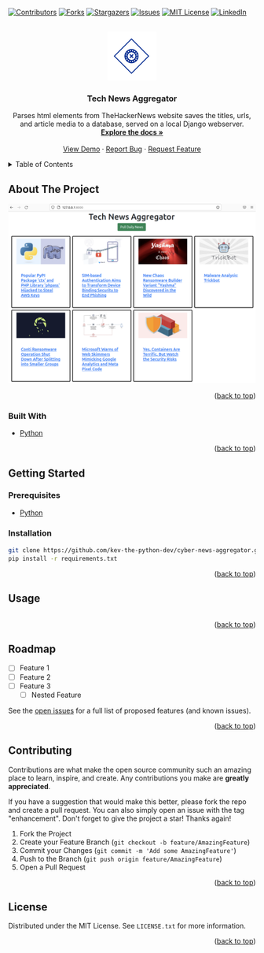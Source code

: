 <div id="top"></div>
<!--
*** Thanks for checking out the Best-README-Template. If you have a suggestion
*** that would make this better, please fork the repo and create a pull request
*** or simply open an issue with the tag "enhancement".
*** Don't forget to give the project a star!
*** Thanks again! Now go create something AMAZING! :D
-->



<!-- PROJECT SHIELDS -->
<!--
*** I'm using markdown "reference style" links for readability.
*** Reference links are enclosed in brackets [ ] instead of parentheses ( ).
*** See the bottom of this document for the declaration of the reference variables
*** for contributors-url, forks-url, etc. This is an optional, concise syntax you may use.
*** https://www.markdownguide.org/basic-syntax/#reference-style-links
-->
[![Contributors][contributors-shield]][contributors-url]
[![Forks][forks-shield]][forks-url]
[![Stargazers][stars-shield]][stars-url]
[![Issues][issues-shield]][issues-url]
[![MIT License][license-shield]][license-url]
[![LinkedIn][linkedin-shield]][linkedin-url]



<!-- PROJECT LOGO -->
<br />
<div align="center">
  <a href="https://github.com/kev-the-python-dev/cyber-news-aggregator">
    <img src="https://raw.githubusercontent.com/kev-the-python-dev/job-post-scraper/main/logo_transparent.png" alt="Logo" width="100" height="100">
  </a>

<h3 align="center">Tech News Aggregator</h3>

  <p align="center">
    Parses html elements from TheHackerNews website saves the titles, urls, and article media to a database, served on a local Django webserver. 
    <br />
    <a href="https://github.com/kev-the-python-dev/cyber-news-aggregator"><strong>Explore the docs »</strong></a>
    <br />
    <br />
    <a href="https://github.com/kev-the-python-dev/cyber-news-aggregator">View Demo</a>
    ·
    <a href="https://github.com/kev-the-python-dev/cyber-news-aggregator/issues">Report Bug</a>
    ·
    <a href="https://github.com/kev-the-python-dev/cyber-news-aggregator/issues">Request Feature</a>
  </p>
</div>



<!-- TABLE OF CONTENTS -->
<details>
  <summary>Table of Contents</summary>
  <ol>
    <li>
      <a href="#about-the-project">About The Project</a>
      <ul>
        <li><a href="#built-with">Built With</a></li>
      </ul>
    </li>
    <li>
      <a href="#getting-started">Getting Started</a>
      <ul>
        <li><a href="#prerequisites">Prerequisites</a></li>
        <li><a href="#installation">Installation</a></li>
      </ul>
    </li>
    <li><a href="#usage">Usage</a></li>
    <li><a href="#roadmap">Roadmap</a></li>
    <li><a href="#contributing">Contributing</a></li>
    <li><a href="#license">License</a></li>
    <li><a href="#contact">Contact</a></li>
    <li><a href="#acknowledgments">Acknowledgments</a></li>
  </ol>
</details>



<!-- ABOUT THE PROJECT -->
## About The Project

<img src="https://github.com/kev-the-python-dev/cyber-news-aggregator/blob/main/techNewsAggregatorPreview.png">


<p align="right">(<a href="#top">back to top</a>)</p>



### Built With

* [Python](https://www.python.org/)

<p align="right">(<a href="#top">back to top</a>)</p>



<!-- GETTING STARTED -->
## Getting Started



### Prerequisites

* [Python](https://www.python.org/)

### Installation
```sh
git clone https://github.com/kev-the-python-dev/cyber-news-aggregator.git
pip install -r requirements.txt
```
<p align="right">(<a href="#top">back to top</a>)</p>



<!-- USAGE EXAMPLES -->
## Usage
```sh
```
<p align="right">(<a href="#top">back to top</a>)</p>



<!-- ROADMAP -->
## Roadmap

- [ ] Feature 1
- [ ] Feature 2
- [ ] Feature 3
    - [ ] Nested Feature

See the [open issues](https://github.com/kev-the-python-dev/cyber-news-aggregator/issues) for a full list of proposed features (and known issues).

<p align="right">(<a href="#top">back to top</a>)</p>



<!-- CONTRIBUTING -->
## Contributing

Contributions are what make the open source community such an amazing place to learn, inspire, and create. Any contributions you make are **greatly appreciated**.

If you have a suggestion that would make this better, please fork the repo and create a pull request. You can also simply open an issue with the tag "enhancement".
Don't forget to give the project a star! Thanks again!

1. Fork the Project
2. Create your Feature Branch (`git checkout -b feature/AmazingFeature`)
3. Commit your Changes (`git commit -m 'Add some AmazingFeature'`)
4. Push to the Branch (`git push origin feature/AmazingFeature`)
5. Open a Pull Request

<p align="right">(<a href="#top">back to top</a>)</p>



<!-- LICENSE -->
## License

Distributed under the MIT License. See `LICENSE.txt` for more information.

<p align="right">(<a href="#top">back to top</a>)</p>



<!-- MARKDOWN LINKS & IMAGES -->
<!-- https://www.markdownguide.org/basic-syntax/#reference-style-links -->
[contributors-shield]: https://img.shields.io/github/contributors/kev-the-python-dev/cyber-news-aggregator.svg?style=for-the-badge
[contributors-url]: https://github.com/kev-the-python-dev/cyber-news-aggregator/graphs/contributors
[forks-shield]: https://img.shields.io/github/forks/kev-the-python-dev/cyber-news-aggregator.svg?style=for-the-badge
[forks-url]: https://github.com/kev-the-python-dev/cyber-news-aggregator/network/members
[stars-shield]: https://img.shields.io/github/stars/kev-the-python-dev/cyber-news-aggregator.svg?style=for-the-badge
[stars-url]: https://github.com/kev-the-python-dev/cyber-news-aggregator/stargazers
[issues-shield]: https://img.shields.io/github/issues/kev-the-python-dev/cyber-news-aggregator.svg?style=for-the-badge
[issues-url]: https://github.com/kev-the-python-dev/cyber-news-aggregator/issues
[license-shield]: https://img.shields.io/github/license/kev-the-python-dev/cyber-news-aggregator.svg?style=for-the-badge
[license-url]: https://github.com/kev-the-python-dev/cyber-news-aggregator/blob/master/LICENSE.txt
[linkedin-shield]: https://img.shields.io/badge/-LinkedIn-black.svg?style=for-the-badge&logo=linkedin&colorB=555
[linkedin-url]: https://linkedin.com/in/kev-the-python-dev
[product-screenshot]: https://raw.githubusercontent.com/kev-the-python-dev/cyber-news-aggregator/main/techNewsAggregatorPreview.png
